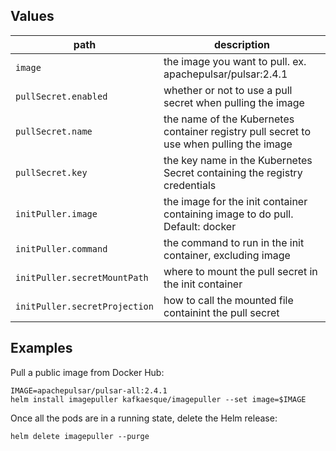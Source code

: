 ## Values

| path | description |
| --- | --- |
| `image` | the image you want to pull. ex. apachepulsar/pulsar:2.4.1 |
| `pullSecret.enabled` | whether or not to use a pull secret when pulling the image |
| `pullSecret.name` | the name of the Kubernetes container registry pull secret to use when pulling the image |
| `pullSecret.key` | the key name in the Kubernetes Secret containing the registry credentials |
| `initPuller.image` | the image for the init container containing image to do pull. Default: docker |
| `initPuller.command` | the command to run in the init container, excluding image |
| `initPuller.secretMountPath` | where to mount the pull secret in the init container |
| `initPuller.secretProjection` | how to call the mounted file containint the pull secret |

## Examples

Pull a public image from Docker Hub: 
```
IMAGE=apachepulsar/pulsar-all:2.4.1
helm install imagepuller kafkaesque/imagepuller --set image=$IMAGE
```
Once all the pods are in a running state, delete the Helm release:
```
helm delete imagepuller --purge
```
